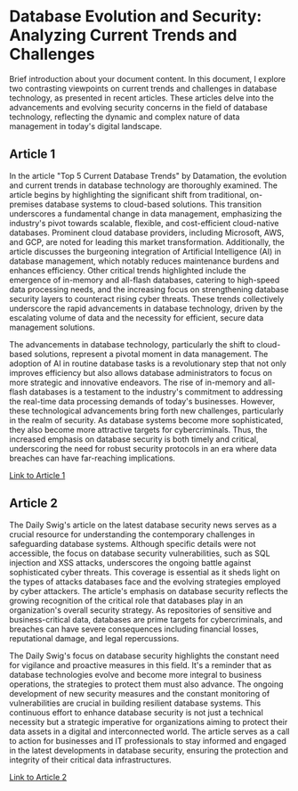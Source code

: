 # Database Evolution and Security: Analyzing Current Trends and Challenges
Brief introduction about your document content.
In this document, I explore two contrasting viewpoints on current trends 
and challenges in database technology, as presented in recent articles. 
These articles delve into the advancements and evolving security concerns 
in the field of database technology, reflecting the dynamic and complex 
nature of data management in today's digital landscape.

 ## Article 1 
In the article "Top 5 Current Database Trends" by Datamation, the 
evolution and current trends in database technology are thoroughly 
examined. The article begins by highlighting the significant shift from 
traditional, on-premises database systems to cloud-based solutions. This 
transition underscores a fundamental change in data management, 
emphasizing the industry's pivot towards scalable, flexible, and 
cost-efficient cloud-native databases. Prominent cloud database providers, 
including Microsoft, AWS, and GCP, are noted for leading this market 
transformation. Additionally, the article discusses the burgeoning 
integration of Artificial Intelligence (AI) in database management, which 
notably reduces maintenance burdens and enhances efficiency. Other 
critical trends highlighted include the emergence of in-memory and 
all-flash databases, catering to high-speed data processing needs, and the 
increasing focus on strengthening database security layers to counteract 
rising cyber threats. These trends collectively underscore the rapid 
advancements in database technology, driven by the escalating volume of 
data and the necessity for efficient, secure data management solutions.

The advancements in database technology, particularly the shift to 
cloud-based solutions, represent a pivotal moment in data management. The 
adoption of AI in routine database tasks is a revolutionary step that not 
only improves efficiency but also allows database administrators to focus 
on more strategic and innovative endeavors. The rise of in-memory and 
all-flash databases is a testament to the industry's commitment to 
addressing the real-time data processing demands of today's businesses. 
However, these technological advancements bring forth new challenges, 
particularly in the realm of security. As database systems become more 
sophisticated, they also become more attractive targets for 
cybercriminals. Thus, the increased emphasis on database security is both 
timely and critical, underscoring the need for robust security protocols 
in an era where data breaches can have far-reaching implications.



[Link to Article 1](https://www.datamation.com/cloud/current-database-trends/)

## Article 2
The Daily Swig's article on the latest database security news serves as a 
crucial resource for understanding the contemporary challenges in 
safeguarding database systems. Although specific details were not 
accessible, the focus on database security vulnerabilities, such as SQL 
injection and XSS attacks, underscores the ongoing battle against 
sophisticated cyber threats. This coverage is essential as it sheds light 
on the types of attacks databases face and the evolving strategies 
employed by cyber attackers. The article's emphasis on database security 
reflects the growing recognition of the critical role that databases play 
in an organization's overall security strategy. As repositories of 
sensitive and business-critical data, databases are prime targets for 
cybercriminals, and breaches can have severe consequences including 
financial losses, reputational damage, and legal repercussions.

The Daily Swig's focus on database security highlights the constant need 
for vigilance and proactive measures in this field. It's a reminder that 
as database technologies evolve and become more integral to business 
operations, the strategies to protect them must also advance. The ongoing 
development of new security measures and the constant monitoring of 
vulnerabilities are crucial in building resilient database systems. This 
continuous effort to enhance database security is not just a technical 
necessity but a strategic imperative for organizations aiming to protect 
their data assets in a digital and interconnected world. The article 
serves as a call to action for businesses and IT professionals to stay 
informed and engaged in the latest developments in database security, 
ensuring the protection and integrity of their critical data 
infrastructures.

[Link to Article 2](https://portswigger.net/daily-swig/database-security)



